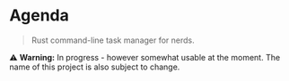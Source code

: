 # Agenda
> Rust command-line task manager for nerds.

⚠️ **Warning:** In progress - however somewhat usable at the moment. The name of this project is also subject to change.
